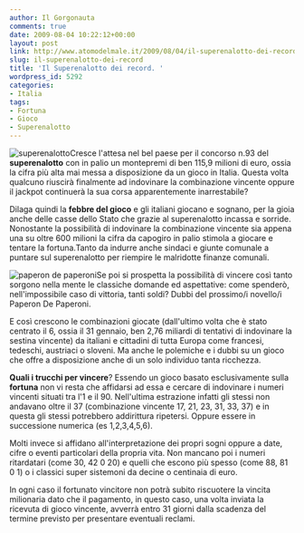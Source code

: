 ```yaml
---
author: Il Gorgonauta
comments: true
date: 2009-08-04 10:22:12+00:00
layout: post
link: http://www.atomodelmale.it/2009/08/04/il-superenalotto-dei-record/
slug: il-superenalotto-dei-record
title: 'Il Superenalotto dei record. '
wordpress_id: 5292
categories:
- Italia
tags:
- Fortuna
- Gioco
- Superenalotto
---
```


![superenalotto](http://www.atomodelmale.it/wp-content/uploads/2009/08/superenalotto-logo-300x88.jpg)Cresce l'attesa nel bel paese per il concorso n.93 del **superenalotto** con in palio un montepremi di ben 115,9 milioni di euro, ossia la cifra più alta mai messa a disposizione da un gioco in Italia. Questa volta qualcuno riuscirà finalmente ad indovinare la combinazione vincente oppure il jackpot continuerà la sua corsa apparentemente inarrestabile?

Dilaga quindi la **febbre del gioco** e gli italiani giocano e sognano, per la gioia anche delle casse dello Stato che grazie al superenalotto incassa e sorride. Nonostante la possibilità di indovinare la combinazione vincente sia appena una su oltre 600 milioni la cifra da capogiro in palio stimola a giocare e tentare la fortuna.Tanto da indurre anche sindaci e giunte comunale a puntare sul superenalotto per riempire le malridotte finanze comunali.

![paperon de paperoni](http://www.atomodelmale.it/wp-content/uploads/2009/08/paperon-de-paperoni-300x225.jpg)Se poi si prospetta la possibilità di vincere così tanto sorgono nella mente le classiche domande ed aspettative: come spenderò, nell'impossibile caso di vittoria, tanti soldi? Dubbi del prossimo/i novello/i Paperon De Paperoni.

E così crescono le combinazioni giocate (dall'ultimo volta che è stato centrato il 6, ossia il 31 gennaio, ben 2,76 miliardi di tentativi di indovinare la sestina vincente) da italiani e cittadini di tutta Europa come francesi, tedeschi, austriaci o sloveni. Ma anche le polemiche e i dubbi su un gioco che offre a disposizione anche di un solo individuo tanta ricchezza.

**Quali i trucchi per vincere**? Essendo un gioco basato esclusivamente sulla **fortuna** non vi resta che affidarsi ad essa e cercare di indovinare i numeri vincenti situati tra l'1 e il 90. Nell'ultima estrazione infatti gli stessi non andavano oltre il 37 (combinazione vincente 17, 21, 23, 31, 33, 37) e in questa gli stessi potrebbero addirittura ripetersi. Oppure essere in successione numerica (es 1,2,3,4,5,6).

<!-- more -->


Molti invece si affidano all'interpretazione dei propri sogni oppure a date, cifre o eventi particolari della propria vita. Non mancano poi i numeri ritardatari (come 30, 42 0 20) e quelli che escono più spesso (come 88, 81 0 1) o i classici super sistemoni da decine o centinaia di euro.

In ogni caso il fortunato vincitore non potrà subito riscuotere la vincita milionaria dato che il pagamento, in questo caso, una volta inviata la ricevuta di gioco vincente, avverrà entro 31 giorni dalla scadenza del termine previsto per presentare eventuali reclami.
